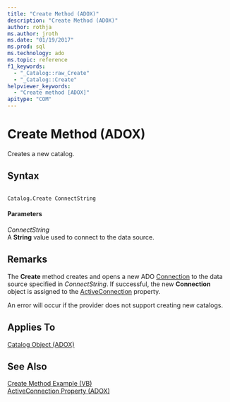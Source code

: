 ```yaml
---
title: "Create Method (ADOX)"
description: "Create Method (ADOX)"
author: rothja
ms.author: jroth
ms.date: "01/19/2017"
ms.prod: sql
ms.technology: ado
ms.topic: reference
f1_keywords:
  - "_Catalog::raw_Create"
  - "_Catalog::Create"
helpviewer_keywords:
  - "Create method [ADOX]"
apitype: "COM"
---
```

# Create Method (ADOX)
Creates a new catalog.  
  
## Syntax  
  
```  
  
Catalog.Create ConnectString  
```  
  
#### Parameters  
 *ConnectString*  
 A **String** value used to connect to the data source.  
  
## Remarks  
 The **Create** method creates and opens a new ADO [Connection](../ado-api/connection-object-ado.md) to the data source specified in *ConnectString*. If successful, the new **Connection** object is assigned to the [ActiveConnection](./activeconnection-property-adox.md) property.  
  
 An error will occur if the provider does not support creating new catalogs.  
  
## Applies To  
 [Catalog Object (ADOX)](./catalog-object-adox.md)  
  
## See Also  
 [Create Method Example (VB)](./create-method-example-vb.md)   
 [ActiveConnection Property (ADOX)](./activeconnection-property-adox.md)